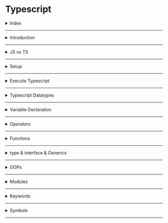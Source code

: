 # Typescript 

<details>
<summary>Index</summary>

## Index
* Introduction
* JS vs TS
* Setup
* Execute Typescript
* Typescript Datatypes
* Variable Declaration
* Operators
* Functions
* type & interface & Generics
* Objects
* OOPs
* Modules
* Keywords
* Symbols

</details>

---

<details>
<summary>Introduction</summary>

## Introduction
* Typescript is a __statically typed__ language.
* It is a superset of Javascript.
* It includes all features of JavaScript and adds extra features on top.
* TypeScript checks for errors in your code before you run it.
* It verifies that variables and functions have the correct types.
* Typescript is a development tool. if you want to run, you need to convert `TS` into `JS`.
* `Typescript = Type + Javascript`

![Typescript](./Assets/01-introduction/01-typescript.png)

* Compilation is the process of converting code written in a high-level programming language (like TypeScript) into a lower-level language (like JavaScript) that a computer can execute.

![Compile Error](./Assets/01-introduction/02-compile-error.png)

### Type Safety

```ts 
let age: number = 20;
// age = "twenty";  // Error

age = 27;  // No Error
console.log(age); // 27

// console.log(age.toUpperCase()); // Error
```

### Validation

```js
// Javascript 

function addTwo(num){
    if (typeof(num) === number){
        return num+2
    }

    return null;
}

addTwo(5);
```

```ts
// Typescript

function addTwo(num:number){
    return num+2
}

addTwo(5);
```


</details>

---

<details>
<summary>JS vs TS</summary>

## JS vs TS
* JS -> Javascript is a __Dynamically Types__ Language
* TS -> Typescript is a __Statically Typed__ Language

### Javascript
```js
// Javascript

/* -----> variable declaration & re-assignment <----- */ 

let a = 10;
a = 20;
a = "twenty";
a = true;
a = ["Apple", "Banana"];
a = {name:"praveen", age:28};
a = function(){}
a = null;

/* -----> Function Declaration <----- */ 

function user(name, age){
    console.log(name, age);
}

user("praveen", 28);  // praveen 28
user(28, "praveen");  // 28 praveen
user("praveen");  // praveen undefined
user(28);  // 28 undefined
```

### Typescript
```ts
// Typescript 

/* -----> variable declaration & re-assignment <----- */ 

let a:number = 10
a = 20 // No Error

a = "twenty"  // Error
a = true  // Error
a = ["Apple", "Banana"]  // Error
a = function(){}  // Error
a = null  // Error


/* -----> Function Declaration <----- */ 
function user(name:string, age:number):void{
    console.log(name, age)
}

user("praveen", 28)  // praveen 28
user(28, "praveen")  // Error
user("praveen")  // Error
user(28)  // Error
```
</details>

---

<details>
<summary>Setup</summary>

## Setup
1. Install node
2. `npm install -g typescript`
3. convert __TS__ to __JS__ by using TSC (typescript compiler)
   * Example : `tsc index.ts`
4. Run converted `JS` file
    * Example : `node index.js`

### Version Checking 
![Version Checking](./Assets/02-setup/01-version-checking.png)

### Run The Typescript file
* Run the TS file with third-party package
* `npm install ts-node`
* Run TS file -> `ts-node index.ts`
* It is used to run `TS` file without convert to `JS` file.

### Realtime Project Setup
1. Install Node
2. `npm init -y` Setup Node Environment -> Create package.json file
3. create `index.html`
4. create two folders :
    * __src__ : development
    * __dist__ : production
5. `tsc --init` create __tsconfig.json__ file
6. create `index.ts` file in src folder
7. modify __tsconfig.json__ file -> __"ourDir":"./dist"__ for tell dist folder path
8. Run the Application on watch mode -> `tsc -w`
   * It automatically generates `JS` file of `TS` in dist folder when changes in __TS__ files.
9. Link generated `JS` file in dist folder to `index.html`
10. Start the Application (index.html) on live-server using __vscode extension live server__.
11. `git init`  && `.gitignore` for untrack the node_modules 
12. Optional -> use third-party-package 
    * `npm install lite-server`
    * It opens the app in the browser and refreshes it when HTML or JavaScript changes.
    * Start : `lite-server` 
13. `npm start` -> start the application

</details>

---

<details>
<summary>Execute Typescript</summary>

## Execute Typescript
1. Create a file with `.ts` extension -> `index.ts`
2. Write Typescript code in the file
3. Compile the Typescript code using `tsc` command -> `tsc index.ts`
4. Run the generated JavaScript file using `node` command -> `node index.js`

![tsc](./Assets/03-execute-typescript/02-tsc.png)

![Execute Typescript](./Assets/03-execute-typescript/01-execute-typescript.png)

</details>

---

<details>
<summary>Typescript Datatypes</summary>

## Typescript Datatypes

![Typescript Types](./Assets/04-datatypes/01-datatypes.png)

### Primitive Datatypes
1. number
2. string
3. boolean
4. null
5. Undefined
6. any
7. unknown
 

</details>

---

<details>
<summary>Variable Declaration</summary>

## Variable Declaration
* use camelCase for variable
* Example : __myName__

### Syntax
* `let variableName:type = value`

### Example
```ts 
let age: number = 20;
// age = "twenty";  // Error

age = 27;  // No Error
console.log(age); // 27
```
### Primitive Datatypes
1. number
2. string
3. boolean
4. null
5. Undefined
6. any
7. unknown

```ts 
// number 
let myAge: number = 28;

// String
let myName: string = "Ande Praveen";

// boolean
let isMale: boolean = true;

// null 
let test: null = null;

// undefined 
let abc: undefined = undefined;

// any -> we can assign anything like Javascript -> avoid the type checking
let a: any = "Text";
a = 10;
a = true;
a = null;
a = {};

// unknown -> It has type checking
let b: unknown;
console.log(typeof b)
```

### Reference Types

```ts
// Array of strings
let arr1:string[] = ["one", "two", "three"];

// Array of numbers
let arr2: number[] = [1, 2, 3]
```

### union -> |
Pipe Symbol -> |
It is used to provide flexible datatypes.

```ts
let salary:number | string;
salary = 100000;
salary = "100000"
```

</details>

---

<details>
<summary>Operators</summary>

## Operators
1. Arithmetic -> `+, -, *, /, %`
2. Shorthand math -> `+=, -=, *=, /=`
3. Increment/ Decrement -> `++, --`
4. Conditional -> `< , >, <= , >=, !==`
5. Logical -> `&&, ||, !`
6. Ternary -> `?:`

### Example
```ts
let val1:number = 10
let val2:number = 20

let sum:number = val1 + val2
console.log(sum) // 30

sum = 10 + "twenty" // Error
```

</details>

---

<details>
<summary>Functions</summary>

## Functions
* Parameters & Arguments
* Default Values
* Function return
   - void -> returns undefined
   - types
   - never ->  doesn't returns anything
* Iteration 

### Parameters & Arguments

```ts
// Function Declaration with Parameters
function add(a: number, b: number) {
    const result = a +b;
    console.log(result)
}

// Call the Function with Arguments
// add(10, "twenty")  // Error -> Argument Type
add(10, 20) // 30 ->  send only number type arguments
```

```ts
// // Function Declaration with Parameters
function signUp(name:string, email:string, age:number){
    console.log(name, email, age)
}

// signUp("praveen", 27, "praveen@example.com") // follow the argument type and order also
signUp("praveen", "praveen@example.com", 27)  // OK
```

### Default Values
```ts
// Function declaration with Default Values
function logIn(name:string, email:string, isPaid:boolean=false){
    console.log(name, email, isPaid)
}
logIn("praveen", "praveen@example.com", true)  // OK
logIn("praveen", "praveen@example.com")  // OK
```

### Function return

Indicates that a function does not return any value.
```ts
// Void -> returns undefined

// Function returns nothing
function add(a: number, b: number):void {
    const result = a +b;
    console.log(result)
}

add(10, 20)
```

```ts
// never -> Some functions never returns a value
// It mostly used to show Errors

function handleError(err:string):never{
    throw new Error(err);
}

handleError("This is Error")
```

```ts
// It Returns mentioned type
function add(a: number, b: number):number {
    const result = a +b;
    return result
}

let output = add(10,20)
console.log(output)  // 30
```

### Iteration
```ts
const numList2 = ["one", "two", "three", 4]
const output2 = numList2.map((num:string | number) => num)
```

</details>

---

<details>
<summary>type & interface & Generics</summary>

### type & interface & Generics

### type
* type is a way to describe the structure of data.

```ts
// variable
let name: string = "Praveen";
```

```ts
// Object
type User = {
    name: string
    email:string
    age:number
    city?:string  // Optional Property
}

const user:User = {
  name:"Praveen",
  email:"praveen@example.com",
  age:28
}

console.log(user)
```

```ts
// Concatenation
type Person = {
   firstName: string;
   lastName: string;
}

type Employee = Person & {
   employeeId: number;
}

let employee: Employee = {
   firstName: "Praveen",
   lastName: "Ande",
   employeeId: 12345
};

console.log(employee);

```

```ts
// Union
type ID = number | string;

type User = {
  id: ID;
  name: string;
};

```

### interface
* Interfaces are used to define the structure of an object.

```ts
// Object Shape
interface Person {
  name: string;
  age: number;
}

let person: Person = {
  name: "Praveen",
  age: 28
};


// Concatenation -> Extending Interfaces

interface Employee extends Person {
  employeeId: number;
}

let employee: Employee = {
  name: "Praveen",
  age: 28,
  employeeId: 1234
};
```

```ts
// Object Shape
interface Person {
  name: string;
  age: number;
}

// Open-Interface
interface Person{
    employeeId:number
}

let employee: Person = {
  name: "Praveen",
  age: 28,
  employeeId: 1234
};

```

### Combination of type & interface

```ts
// Concatenation
type Person = {
   firstName: string;
   lastName: string;
}

interface Employee extends Person{
    employeeId: number;
}

let employee: Employee = {
   firstName: "Praveen",
   lastName: "Ande",
   employeeId: 12345
};

console.log(employee);
```


```ts
// Concatenation
interface Person{
   firstName: string;
   lastName: string;
}

type Employee =  Person & {
    employeeId: number;
}

let employee: Employee = {
   firstName: "Praveen",
   lastName: "Ande",
   employeeId: 12345
};

console.log(employee);

```

### Nested

```ts
// Nested Object 

interface Address {
    state: string;
    country: string;
}


interface Student {
    name: string;
    age: number;
    address: Address
}
let student: Student = {
    name: "Praveen",
    age: 28,
    address: {
        state: "Andhra Pradesh",
        country: "India"

    }
}

console.log(student)

let lotsOfStudents:Student[] = [];
```

### Generics
* Generics in programming allow you to create reusable functions or classes that can work with different types of data by using placeholders instead of specific types. This flexibility helps in writing code that can handle various data without repetition.

```ts
function fn<T>(arg: T): T {
    return arg;
}

let result1 = fn<number>(10); // T is replaced with number
let result2 = fn<string>("Hello World"); // T is replaced with string

console.log(result1); // 10
console.log(result2); // Hello World

```

</details>

---

<details>
<summary>OOPs</summary>

## OOPs
**OOPs** stands for **Object Oriented Programming** language

### Basic Class
```ts
// Basic Class

class User{
    name:string
    age:number
    
    constructor(name:string, age:number){
        this.name = name;
        this.age = age;
    }
}

const praveen = new User("praveen", 28);
console.log(praveen)  // User { name: 'praveen', age: 28 }

```

### Access Modifiers
* public
* private -> private Property and only accessible within the class
* protected

```ts 
// Mobile class
class Mobile {
    // Properties
    public brand: string;    // Accessible from  anywhere
    private color: string;   // accessible only within the class
    protected price: number; // accessible within the class and subclasses

    // Constructor
    constructor(brand: string, color: string, price: number) {
        this.brand = brand;
        this.color = color;
        this.price = price;
    }

    // Public method
    public displayDetails(): void {
        console.log("I am public method");
    }

    // Protected method
    protected applyDiscount(discount: number): void {
        console.log("I am protected method");
    }

    // Private method
    private calculateTotalPrice(quantity: number): number {
        console.log("I am private method")
    }
}

// Example usage
let mobile = new Mobile("Apple", "Red", 35000);

```

```ts 
// Classes Objects
class Mobile {
    private brand: string;
    private color: string;
    private price: number;

    constructor(brand: string, color: string, price: number) {
        this.brand = brand;
        this.color = color;
        this.price = price;
    }

    // getter - setter 
    public getBrand(): string {
        return this.brand;
    }

    public setPrice(newPrice: number): void {
        this.price = newPrice
    }

    public getPrice(): number {
        return this.price;
    }
}


let mobile = new Mobile("Apple", "Red", 35000)
console.log(mobile.getBrand())  // Apple

console.log(mobile.getPrice());  // 35000 
mobile.setPrice(1000);
console.log(mobile.getPrice());  // 1000

```

### Inheritance
```ts 
// Inheritance

/*
    Inheritance
    Child inherits the properties and methods of Parent.
    -> re-usability, extends
    
*/

class BasicCalc {
    public result: number;

    constructor() {
        this.result = 0;
    }

    public add(a: number, b: number): void {
        this.result = a + b;
        console.log(this.result)
    }

    public sub(a: number, b: number): void {
        this.result = a - b;
        console.log(this.result)
    }
}


let basicCalc: BasicCalc = new BasicCalc();

basicCalc.add(10, 20); // 30
basicCalc.sub(10, 20); // -10


class AdvCalc extends BasicCalc {
    constructor() {
        super();  // parent class constructor
    }

    // Extending Functionality
    public mul(a: number, b: number): void {
        this.result = a * b;
        console.log(this.result)
    }

    // Method Overriding
    public sub(a: number, b: number): void {
        this.result = a - b - b;
        console.log(this.result)
    }
}


let advCalc = new AdvCalc()
advCalc.mul(10, 20);  // 200

advCalc.add(10, 20); //30
advCalc.sub(40, 10);  // 20

```

### Inheritance 

```ts 
// Interfaces

interface IStudent {
    firstName: string;
    lastName: string;
    age: number;
    course: string;

    fullName: () => string;
    biography: () => void;
}


class Student implements IStudent {
    firstName: string;
    lastName: string;
    age: number;
    course: string;

    constructor(firstName: string, lastName: string, age: number, course: string) {
        this.firstName = firstName;
        this.lastName = lastName;
        this.age = age;
        this.course = course;
    }

    public fullName(): string {
        return `${this.firstName} ${this.lastName}`;
    }

    public biography(): void {
        let bio: string = `
            Full NAME : ${this.fullName()}
            AGE : ${this.age}
            COURSE : ${this.course}
    `;

        console.log(bio)
    }

}



let student = new Student("Arjun", "Reddy", 26, "MBBS");
student.biography(); 
```


### Implements
When a class implements an interface, it promises to include all the things listed in that interface.
```ts
interface TakePhoto {
    cameraMode: string;
    filter: string;
    burst: number;
}

interface Story {
    createStory(): void;
}


class Instagram implements TakePhoto, Story {
    constructor(
        public cameraMode: string,
        public filter: string,
        public burst: number
    ) {}

    createStory(): void {
        console.log("story was created");
    }
}

```

</details>

---

<details>
<summary>Modules</summary>

## Modules 

```ts App.ts 
// Modules 

/*
import / export
*/

import { Student } from "./Student";

let student = new Student("Arjun", "Reddy", 26, "MBBS");
student.biography(); 
```

```ts IStudent.ts 
export interface IStudent {
    firstName: string;
    lastName: string;
    age: number;
    course: string;

    fullName: () => string;
    biography: () => void;
}
```

```ts Student.ts 
import { IStudent } from "./IStudent";

export class Student implements IStudent {
    firstName: string;
    lastName: string;
    age: number;
    course: string;

    constructor(firstName: string, lastName: string, age: number, course: string) {
        this.firstName = firstName;
        this.lastName = lastName;
        this.age = age;
        this.course = course;
    }

    public fullName(): string {
        return `${this.firstName} ${this.lastName}`;
    }

    public biography(): void {
        let bio: string = `
            Full NAME : ${this.fullName()}
            AGE : ${this.age}
            COURSE : ${this.course}
    `;

        console.log(bio)
    }
}
```
</details>

---

<details>
<summary>Keywords</summary>

## Keywords
* Accessability Keywords

### Accessability Keywords
* readonly
* optional
* public
* private
* protected

</details>

--- 

<details>
<summary>Symbols</summary>

## Symbols
* ? -> Optional
* | -> Union -> Pipe Symbol
* & -> Concatenation

</details>

---
